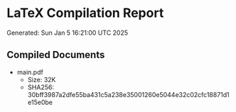 # LaTeX Compilation Report
Generated: Sun Jan  5 16:21:00 UTC 2025
## Compiled Documents
- main.pdf
  - Size: 32K
  - SHA256: 30bff3987a2dfe55ba431c5a238e35001260e5044e32c02cfc18871d1e15e0be
